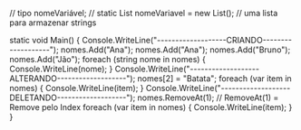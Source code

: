 // tipo nomeVariável;
// static List<tipo> nomeVariavel = new List<tipo>();
// uma lista para armazenar strings

static void Main() {
  Console.WriteLine("-------------------CRIANDO-------------------");
  nomes.Add("Ana");
  nomes.Add("Ana");
  nomes.Add("Bruno");
  nomes.Add("Jão");
  foreach (string nome in nomes) {
    Console.WriteLine(nome);
  }
  Console.WriteLine("-------------------ALTERANDO-------------------");
  nomes[2] = "Batata";
  foreach (var item in nomes) {
    Console.WriteLine(item);
  }
  Console.WriteLine("-------------------DELETANDO-------------------");
  nomes.RemoveAt(1); // RemoveAt(1) = Remove pelo Index
  foreach (var item in nomes) {
    Console.WriteLine(item);
  }
}